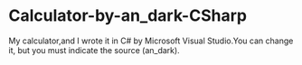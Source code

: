 # Calculator-by-an_dark-CSharp
My calculator,and I wrote it in C# by Microsoft Visual Studio.You can change it, but you must indicate the source (an_dark).
